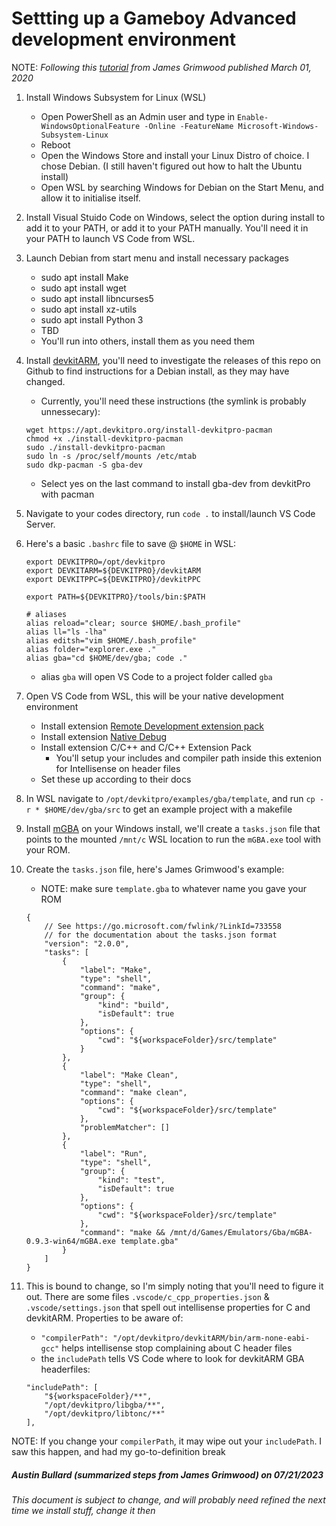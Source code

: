 # Settting up a Gameboy Advanced development environment
NOTE: *Following this* [*tutorial*](https://www.gamedev.net/blogs/entry/2268899-gameboy-advance-dev-workflow-in-2020/) *from James Grimwood published March 01, 2020*

1. Install Windows Subsystem for Linux (WSL)
   * Open PowerShell as an Admin user and type in
`Enable-WindowsOptionalFeature -Online -FeatureName Microsoft-Windows-Subsystem-Linux`
    * Reboot
    * Open the Windows Store and install your Linux Distro of choice. I chose Debian. (I still haven't figured out how to halt the Ubuntu install)
    * Open WSL by searching Windows for Debian on the Start Menu, and allow it to initialise itself.

2. Install Visual Stuido Code on Windows, select the option during install to add it to your PATH, or add it to your PATH manually. You'll need it in your PATH to launch VS Code from WSL.

3. Launch Debian from start menu and install necessary packages
    * sudo apt install Make
    * sudo apt install wget
    * sudo apt install libncurses5
    * sudo apt install xz-utils
    * sudo apt install Python 3
    * TBD
    * You'll run into others, install them as you need them

4. Install [devkitARM](https://github.com/devkitPro/pacman/releases/), you'll need to investigate the releases of this repo on Github to find instructions for a Debian install, as they may have changed.  
    * Currently, you'll need these instructions (the symlink is probably unnessecary):
    ```
    wget https://apt.devkitpro.org/install-devkitpro-pacman
    chmod +x ./install-devkitpro-pacman
    sudo ./install-devkitpro-pacman
    sudo ln -s /proc/self/mounts /etc/mtab
    sudo dkp-pacman -S gba-dev
    ```
    * Select yes on the last command to install gba-dev from devkitPro with pacman

4. Navigate to your codes directory, run `code .` to install/launch VS Code Server.

5. Here's a basic `.bashrc` file to save @ `$HOME` in WSL:
    ```
    export DEVKITPRO=/opt/devkitpro
    export DEVKITARM=${DEVKITPRO}/devkitARM
    export DEVKITPPC=${DEVKITPRO}/devkitPPC

    export PATH=${DEVKITPRO}/tools/bin:$PATH

    # aliases
    alias reload="clear; source $HOME/.bash_profile"
    alias ll="ls -lha"
    alias editsh="vim $HOME/.bash_profile"
    alias folder="explorer.exe ."
    alias gba="cd $HOME/dev/gba; code ."
    ```
    * alias `gba` will open VS Code to a project folder called `gba`

6. Open VS Code from WSL, this will be your native development environment
    * Install extension [Remote Development extension pack](https://code.visualstudio.com/docs/remote/wsl)
    * Install extension [Native Debug](https://marketplace.visualstudio.com/items?itemName=webfreak.debug)
    * Install extension C/C++ and C/C++ Extension Pack
        * You'll setup your includes and compiler path inside this extenion for Intellisense on header files
    * Set these up according to their docs

7. In WSL navigate to `/opt/devkitpro/examples/gba/template`, and run `cp -r * $HOME/dev/gba/src` to get an example project with a makefile

8. Install [mGBA](https://mgba.io/downloads.html) on your Windows install, we'll create a `tasks.json` file that points to the mounted `/mnt/c` WSL location to run the `mGBA.exe` tool with your ROM.

9. Create the `tasks.json` file, here's James Grimwood's example:
    * NOTE: make sure `template.gba` to whatever name you gave your ROM
    ```
    {
        // See https://go.microsoft.com/fwlink/?LinkId=733558
        // for the documentation about the tasks.json format
        "version": "2.0.0",
        "tasks": [
            {
                "label": "Make",
                "type": "shell",
                "command": "make",
                "group": {
                    "kind": "build",
                    "isDefault": true
                },
                "options": {
                    "cwd": "${workspaceFolder}/src/template"
                }
            },
            {
                "label": "Make Clean",
                "type": "shell",
                "command": "make clean",
                "options": {
                    "cwd": "${workspaceFolder}/src/template"
                },
                "problemMatcher": []
            },
            {
                "label": "Run",
                "type": "shell",
                "group": {
                    "kind": "test",
                    "isDefault": true
                },
                "options": {
                    "cwd": "${workspaceFolder}/src/template"
                },
                "command": "make && /mnt/d/Games/Emulators/Gba/mGBA-0.9.3-win64/mGBA.exe template.gba"
            }
        ]
    }
    ```
10. This is bound to change, so I'm simply noting that you'll need to figure it out. There are some files `.vscode/c_cpp_properties.json` & `.vscode/settings.json` that spell out intellisense properties for C and devkitARM. Properties to be aware of:
    * `"compilerPath": "/opt/devkitpro/devkitARM/bin/arm-none-eabi-gcc"` helps intellisense stop complaining about C header files
    * the `includePath` tells VS Code where to look for devkitARM GBA headerfiles:
    ```
    "includePath": [
        "${workspaceFolder}/**",
        "/opt/devkitpro/libgba/**",
        "/opt/devkitpro/libtonc/**"
    ],
    ```
  NOTE: If you change your `compilerPath`, it may wipe out your `includePath`. I saw this happen, and had my go-to-definition break

##### Austin Bullard (summarized steps from James Grimwood) on 07/21/2023
*This document is subject to change, and will probably need refined the next time we install stuff, change it then*
